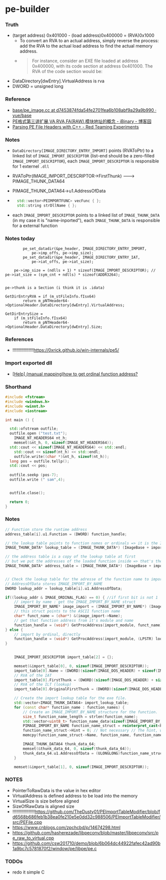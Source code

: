 pe-builder
==========

### Truth
- (target address) 0x401000 - (load address)0x400000  = (RVA)0x1000
  - To convert an RVA to an actual address, simply reverse the process: add the RVA to the actual load address to find the actual memory address.
  - > For instance, consider an EXE file loaded at address 0x400000, with its code section at address 0x401000. The RVA of the code section would be:
- DataDirectory[dwEntry].VirtualAddress is rva
- DWORD = unsigned long

### Reference
- [base/pe_image.cc at d7453874fda54fe2701fea6b108abf9a29a9b990 · yue/base](https://github.com/yue/base/blob/d7453874fda54fe2701fea6b108abf9a29a9b990/win/pe_image.cc)
- [PE格式第三讲扩展,VA,RVA,FA(RAW),模块地址的概念 - iBinary - 博客园](https://www.cnblogs.com/ibinary/p/7653693.html)
- [Parsing PE File Headers with C++ - Red Teaming Experiments](https://www.ired.team/miscellaneous-reversing-forensics/windows-kernel-internals/pe-file-header-parser-in-c++)

### Notes
- `DataDirectory[IMAGE_DIRECTORY_ENTRY_IMPORT]` points (RVAToPtr) to a linked list of `IMAGE_IMPORT_DESCRIPTOR` (list-end should be a zero-filled `IMAGE_IMPORT_DESCRIPTOR`), each `IMAGE_IMPORT_DESCRIPTOR` is responsible for 1 externel `.dll`
- RVAToPtr(IMAGE_IMPORT_DESCRIPTOR->FirstThunk) ---> PIMAGE_THUNK_DATA64
- PIMAGE_THUNK_DATA64->u1.AddressOfData
- ```cpp
    std::vector<PEIMPORTFUNC> vecFunc { };
    std::string strDllName { };
    ```


- each `IMAGE_IMPORT_DESCRIPTOR` points to a linked list of `IMAGE_THUNK_DATA` (in my case it is "name-inported"), each `IMAGE_THUNK_DATA` is responsible for a external function

### Notes today
            pe_set_datadir(&pe_header, IMAGE_DIRECTORY_ENTRY_IMPORT,
                pe->imp_offs, pe->imp_size);
            pe_set_datadir(&pe_header, IMAGE_DIRECTORY_ENTRY_IAT,
                pe->iat_offs, pe->iat_size);

        pe->imp_size = (ndlls + 1) * sizeof(IMAGE_IMPORT_DESCRIPTOR); // 
    pe->iat_size = (sym_cnt + ndlls) * sizeof(ADDR3264);


    pe->thunk is a Section (i think it is .idata)

    GetDirEntryRVA = if (m_stFileInfo.fIsx64)
			return m_pNTHeader64->OptionalHeader.DataDirectory[dwEntry].VirtualAddress;

    GetDirEntrySize = 
		if (m_stFileInfo.fIsx64)
			return m_pNTHeader64->OptionalHeader.DataDirectory[dwEntry].Size;

### References
- !!!!!!!!!!!!!!!!!https://0xrick.github.io/win-internals/pe5/

### Import exported dll
- [[Help] (manual mapping)how to get ordinal function address?](https://www.unknowncheats.me/forum/programming-for-beginners/365094-manual-mapping-ordinal-function-address.html)

### Shorthand
```cpp
#include <fstream> 
#include <windows.h>
#include <winnt.h>
#include <iostream>

int main () {

  std::ofstream outfile;
  outfile.open ("test.txt");
    IMAGE_NT_HEADERS64 nt_h;
	memset(&nt_h, 0, sizeof(IMAGE_NT_HEADERS64));
  std::cout << sizeof(IMAGE_NT_HEADERS64) << std::endl; 
    std::cout << sizeof(nt_h) << std::endl; 
	outfile.write((char *)&nt_h, sizeof(nt_h));
  long pos = outfile.tellp();
  std::cout << pos;
  
  outfile.seekp (pos-7);
  outfile.write (" sam",4);


  outfile.close();

  return 0;
}
```


### Notes
```cpp
// Function store the runtime address
address_table[i].u1.Function = (DWORD) function_handle;

// the lookup table points to function names or ordinals => it is the IDT
IMAGE_THUNK_DATA* lookup_table = (IMAGE_THUNK_DATA*) (ImageBase + import_descriptors[i].OriginalFirstThunk);

// the address table is a copy of the lookup table at first
// but we put the addresses of the loaded function inside => that's the IAT
IMAGE_THUNK_DATA* address_table = (IMAGE_THUNK_DATA*) (ImageBase + import_descriptors[i].FirstThunk);


// Check the lookup table for the adresse of the function name to import
// AddressOfData stores IMAGE_IMPORT_BY_NAME
DWORD lookup_addr = lookup_table[i].u1.AddressOfData;

if((lookup_addr & IMAGE_ORDINAL_FLAG) == 0) { //if first bit is not 1
	// import by name : get the IMAGE_IMPORT_BY_NAME struct
	IMAGE_IMPORT_BY_NAME* image_import = (IMAGE_IMPORT_BY_NAME*) (ImageBase + lookup_addr);
	// this struct points to the ASCII function name
	char* funct_name = (char*) &(image_import->Name);
	// get that function address from it's module and name
	function_handle = (void*) GetProcAddress(import_module, funct_name);
} else {
	// import by ordinal, directly
	function_handle = (void*) GetProcAddress(import_module, (LPSTR) lookup_addr);
}
	
```
```cpp
	IMAGE_IMPORT_DESCRIPTOR import_table[2] = {};

	memset(&import_table[0], 0, sizeof(IMAGE_IMPORT_DESCRIPTOR));
	import_table[0].Name = (DWORD)(sizeof(IMAGE_DOS_HEADER) + sizeof(IMAGE_NT_HEADERS64) + sizeof(IMAGE_SECTION_HEADER)); // The file offset of the DLL name in the exe file.
	// RVA of the IAT
	import_table[0].FirstThunk = (DWORD)(sizeof(IMAGE_DOS_HEADER) + sizeof(IMAGE_NT_HEADERS64) + sizeof(IMAGE_SECTION_HEADER) + sizeof(IMAGE_IMPORT_DESCRIPTOR)); // The file offset of the import lookup table.
	// RVA of the ILT (lookup)
	import_table[0].OriginalFirstThunk = (DWORD)(sizeof(IMAGE_DOS_HEADER) + sizeof(IMAGE_NT_HEADERS64) + sizeof(IMAGE_SECTION_HEADER) + sizeof(IMAGE_IMPORT_DESCRIPTOR)); // The file offset of the import lookup table.

	// Create the import lookup table for the exe file.
	std::vector<IMAGE_THUNK_DATA64> import_lookup_table;
	for (const char* function_name : function_names) {
		// Create an IMAGE_IMPORT_BY_NAME structure for the function.
		size_t function_name_length = strlen(function_name);
		std::vector<uint8_t> function_name_data(sizeof(IMAGE_IMPORT_BY_NAME) + function_name_length);
		PIMAGE_IMPORT_BY_NAME function_name_struct = reinterpret_cast<PIMAGE_IMPORT_BY_NAME>(function_name_data.data());
		function_name_struct->Hint = 0; // Not necessary // The hint, which is a 16-bit index into the export table of the DLL.
		memcpy(function_name_struct->Name, function_name, function_name_length + 1); // The name of the imported function

		IMAGE_THUNK_DATA64 thunk_data_64;
		memset(&thunk_data_64, 0, sizeof(thunk_data_64));
		thunk_data_64.u1.AddressOfData = (ULONGLONG)function_name_struct;  // RVA to an IMAGE_IMPORT_BY_NAME with the imported API name
	}

	memset(&import_table[1], 0, sizeof(IMAGE_IMPORT_DESCRIPTOR));
```

### NOTES
- PointerToRawData is the value in hex editor
- VirtualAddress is defined address to be load into the memory
- VirtualSize is size before aligned
- SizeOfRawData is aligned size
- !!!!!!!!!!!!!!!!!!https://github.com/TheDusty01/PEImportTableModifier/blob/fd6568b686feb1b38ea0fe210e5e0dd32c988506/PEImportTableModifier/src/PEFile.cpp
- https://www.cnblogs.com/zpchcbd/p/14674298.html
- https://github.com/hasherezade/libpeconv/blob/master/libpeconv/src/pe_raw_to_virtual.cpp
- https://github.com/csw201710/demo/blob/6b064dc44922fafec42ad90b1a9bc7c5781870f2/window/pe/libpe/pe.c

### TODOs
- redo it simple C
